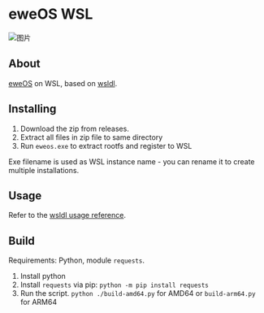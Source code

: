 # eweOS WSL

![图片](https://github.com/YisuiDenghua/eweOS-WSL/assets/102890144/7eab9cb5-35b4-48b5-961d-504cb798a946)


## About

[eweOS](https://os.ewe.moe/) on WSL, based on [wsldl](https://github.com/yuk7/wsldl).

## Installing

1. Download the zip from releases.
2. Extract all files in zip file to same directory
3. Run `eweos.exe` to extract rootfs and register to WSL

Exe filename is used as WSL instance name - you can rename it to create multiple installations.

## Usage

Refer to the [wsldl usage reference](https://github.com/yuk7/wsldl#how-to-usefor-installed-instance).

## Build

Requirements: Python, module `requests`. 

1. Install python
2. Install `requests` via pip: `python -m pip install requests`
3. Run the script. `python ./build-amd64.py` for AMD64 or `build-arm64.py` for ARM64

